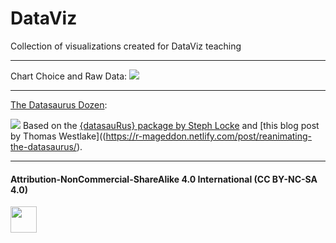 # DataViz

Collection of visualizations created for DataViz teaching

***

Chart Choice and Raw Data:
![](https://github.com/Z3tt/DataViz/blob/master/ChartsRaw/charts_raw_panel.png)

***

[The Datasaurus Dozen](https://blog.revolutionanalytics.com/2017/05/the-datasaurus-dozen.html):

![](https://github.com/Z3tt/DataViz/blob/master/Datasaurus/datasauRus.gif)
Based on the [{datasauRus} package by Steph Locke](https://github.com/lockedata/datasauRus/issues) and [this blog post by Thomas Westlake]((https://r-mageddon.netlify.com/post/reanimating-the-datasaurus/).

***

#### Attribution-NonCommercial-ShareAlike 4.0 International (CC BY-NC-SA 4.0)
<div style="width:300px; height:200px">
<img src=https://camo.githubusercontent.com/00f7814990f36f84c5ea74cba887385d8a2f36be/68747470733a2f2f646f63732e636c6f7564706f7373652e636f6d2f696d616765732f63632d62792d6e632d73612e706e67 alt="" height="42">
</div>

